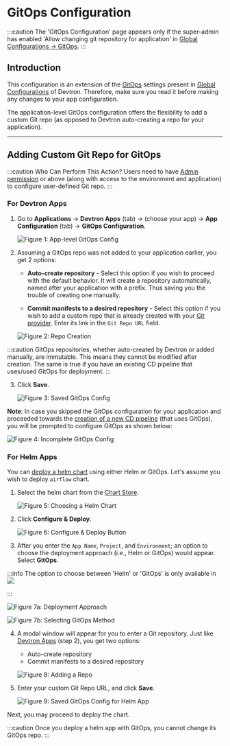 # GitOps Configuration

:::caution 
The 'GitOps Configuration' page appears only if the super-admin has enabled 'Allow changing git repository for application' in [Global Configurations → GitOps](../global-configurations/gitops.md).
:::

## Introduction

This configuration is an extension of the [GitOps](../global-configurations/gitops.md) settings present in [Global Configurations](../global-configurations/README.md) of Devtron. Therefore, make sure you read it before making any changes to your app configuration.

The application-level GitOps configuration offers the flexibility to add a custom Git repo (as opposed to Devtron auto-creating a repo for your application). 

---

## Adding Custom Git Repo for GitOps

:::caution Who Can Perform This Action?
Users need to have [Admin permission](../global-configurations/authorization/user-access.md#devtron-apps-permissions) or above (along with access to the environment and application) to configure user-defined Git repo.
:::

### For Devtron Apps

1. Go to **Applications** → **Devtron Apps** (tab) → (choose your app) → **App Configuration** (tab) → **GitOps Configuration**.

    ![Figure 1: App-level GitOps Config](https://devtron-public-asset.s3.us-east-2.amazonaws.com/images/creating-application/gitops/app-config-gitops.jpg)

2. Assuming a GitOps repo was not added to your application earlier, you get 2 options:

    * **Auto-create repository** - Select this option if you wish to proceed with the default behavior. It will create a repository automatically, named after your application with a prefix. Thus saving you the trouble of creating one manually.
 
    * **Commit manifests to a desired repository** - Select this option if you wish to add a custom repo that is already created with your [Git provider](../global-configurations/gitops.md#supported-git-providers). Enter its link in the `Git Repo URL` field.

    ![Figure 2: Repo Creation](https://devtron-public-asset.s3.us-east-2.amazonaws.com/images/creating-application/gitops/gitops-config.jpg)


:::caution 
GitOps repositories, whether auto-created by Devtron or added manually, are immutable. This means they cannot be modified after creation. The same is true if you have an existing CD pipeline that uses/used GitOps for deployment.
:::

3. Click **Save**.

    ![Figure 3: Saved GitOps Config](https://devtron-public-asset.s3.us-east-2.amazonaws.com/images/creating-application/gitops/saved-config.jpg)

**Note**: In case you skipped the GitOps configuration for your application and proceeded towards the [creation of a new CD pipeline](../creating-application/workflow/cd-pipeline.md) (that uses GitOps), you will be prompted to configure GitOps as shown below:

![Figure 4: Incomplete GitOps Config](https://devtron-public-asset.s3.us-east-2.amazonaws.com/images/creating-application/gitops/gitops-not-configured.jpg)


### For Helm Apps

You can [deploy a helm chart](../deploy-chart/deployment-of-charts.md#configure-and-deploy-charts) using either Helm or GitOps. Let's assume you wish to deploy `airflow` chart.

1. Select the helm chart from the [Chart Store](../deploy-chart/README.md).

    ![Figure 5: Choosing a Helm Chart](https://devtron-public-asset.s3.us-east-2.amazonaws.com/images/creating-application/gitops/chart-selection.jpg)

2. Click **Configure & Deploy**.

    ![Figure 6: Configure & Deploy Button](https://devtron-public-asset.s3.us-east-2.amazonaws.com/images/creating-application/gitops/configure-deploy.jpg)

3. After you enter the `App Name`, `Project`, and `Environment`; an option to choose the deployment approach (i.e., Helm or GitOps) would appear. Select **GitOps**.

:::info 
The option to choose between 'Helm' or 'GitOps' is only available in <a href="https://devtron.ai/pricing"><img src="https://devtron-public-asset.s3.us-east-2.amazonaws.com/images/elements/EnterpriseTag.svg" className="enterprise-badge-img" /></a>

:::

![Figure 7a: Deployment Approach](https://devtron-public-asset.s3.us-east-2.amazonaws.com/images/creating-application/gitops/deployment-method.jpg)

![Figure 7b: Selecting GitOps Method](https://devtron-public-asset.s3.us-east-2.amazonaws.com/images/creating-application/gitops/select-gitops.jpg)

4. A modal window will appear for you to enter a Git repository. Just like [Devtron Apps](#for-devtron-apps) (step 2), you get two options:
    * Auto-create repository
    * Commit manifests to a desired repository

    ![Figure 8: Adding a Repo](https://devtron-public-asset.s3.us-east-2.amazonaws.com/images/creating-application/gitops/git-repository-helm-app.jpg)

5. Enter your custom Git Repo URL, and click **Save**.

    ![Figure 9: Saved GitOps Config for Helm App](https://devtron-public-asset.s3.us-east-2.amazonaws.com/images/creating-application/gitops/custom-git-repo-helm-apps.jpg)

Next, you may proceed to deploy the chart.

:::caution 
Once you deploy a helm app with GitOps, you cannot change its GitOps repo.
:::